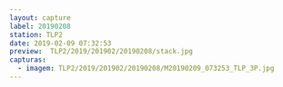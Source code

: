 ```yaml
---
layout: capture
label: 20190208
station: TLP2
date: 2019-02-09 07:32:53
preview:  TLP2/2019/201902/20190208/stack.jpg
capturas:
  - imagem: TLP2/2019/201902/20190208/M20190209_073253_TLP_3P.jpg
---
```

